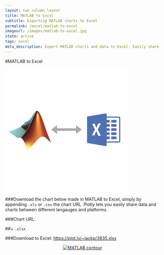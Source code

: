 ```yaml
---
layout: two_column_layout
title: MATLAB to Excel
subtitle: Exporting MATLAB charts to Excel
permalink: /excel/matlab-to-excel
imageurl: /images/matlab-to-excel.jpg
state: active
tags: excel
meta_description: Export MATLAB charts and data to Excel. Easily share charts and data between MATLAB and Excel users.
---
```


#MATLAB to Excel

<img src="/images/matlab-to-excel.jpg" />

###Download the chart below made in MATLAB to Excel, simply by appending ```.xls``` or ```.csv``` the chart URL. Plotly lets you easily share data and charts between different langauges and platforms.

###Chart URL: <a href="https://plot.ly/~jackp/3835" target="_blank"></a>

##+ ```.xlsx```

###Download to Excel: <a href="https://plot.ly/~jackp/3835.xlsx" target="_blank">https://plot.ly/~jackp/3835.xlsx</a>

<div>
    <a href="https://plot.ly/~jackp/3835/" target="_blank" title="MATLAB contour" style="display: block; text-align: center;"><img src="https://plot.ly/~jackp/3835.png" alt="MATLAB contour" style="max-width: 100%;width: 600px;"  width="600" onerror="this.onerror=null;this.src='https://plot.ly/404.png';" /></a>
    <script data-plotly="jackp:3835"  src="https://plot.ly/embed.js" async></script>
</div>

